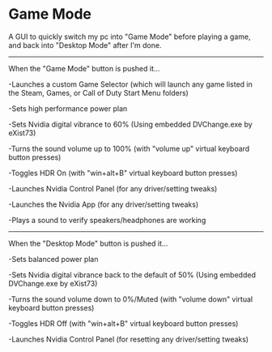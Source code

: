 # Game Mode

A GUI to quickly switch my pc into "Game Mode" before playing a game, and back into "Desktop Mode" after I'm done.
___________________________________________________________________________________________________________________

When the "Game Mode" button is pushed it...

-Launches a custom Game Selector (which will launch any game listed in the Steam, Games, or Call of Duty Start Menu folders)

-Sets high performance power plan

-Sets Nvidia digital vibrance to 60% (Using embedded DVChange.exe by eXist73)

-Turns the sound volume up to 100% (with "volume up" virtual keyboard button presses)

-Toggles HDR On (with "win+alt+B" virtual keyboard button presses)

-Launches Nvidia Control Panel (for any driver/setting tweaks)

-Launches the Nvidia App (for any driver/setting tweaks)

-Plays a sound to verify speakers/headphones are working
___________________________________________________________________________________________________________________

When the "Desktop Mode" button is pushed it...

-Sets balanced power plan

-Sets Nvidia digital vibrance back to the default of 50% (Using embedded DVChange.exe by eXist73)

-Turns the sound volume down to 0%/Muted (with "volume down" virtual keyboard button presses)

-Toggles HDR Off (with "win+alt+B" virtual keyboard button presses)

-Launches Nvidia Control Panel (for resetting any driver/setting tweaks)
